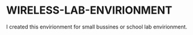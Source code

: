 # WIRELESS-LAB-ENVIRIONMENT
I created this envirionment for small bussines or school lab envirionment.
